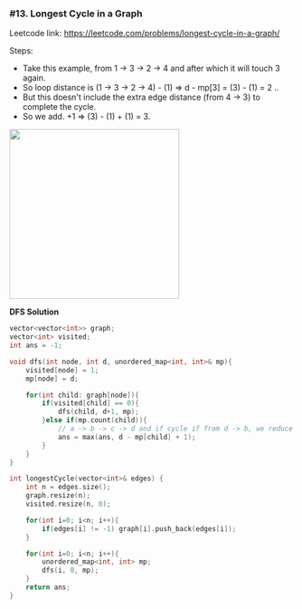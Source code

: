 ### #13. Longest Cycle in a Graph

Leetcode link: https://leetcode.com/problems/longest-cycle-in-a-graph/

Steps:
- Take this example, from 1 -> 3 -> 2 -> 4 and after which it will touch 3 again.
- So loop distance is (1 -> 3 -> 2 -> 4) - (1) => d - mp[3] = (3) - (1) = 2 ..
- But this doesn't include the extra edge distance (from 4 -> 3) to complete the cycle.
- So we add. +1 => (3) - (1) + (1) = 3.


<img src="https://i.imgur.com/b8ihxce.png" width=300 />


**DFS Solution**
```cpp
vector<vector<int>> graph;
vector<int> visited;
int ans = -1;

void dfs(int node, int d, unordered_map<int, int>& mp){        
    visited[node] = 1;
    mp[node] = d;

    for(int child: graph[node]){
        if(visited[child] == 0){
            dfs(child, d+1, mp);
        }else if(mp.count(child)){
            // a -> b -> c -> d and if cycle if from d -> b, we reduce the distance of a
            ans = max(ans, d - mp[child] + 1);
        }
    }
}

int longestCycle(vector<int>& edges) {
    int n = edges.size();
    graph.resize(n);
    visited.resize(n, 0);

    for(int i=0; i<n; i++){
        if(edges[i] != -1) graph[i].push_back(edges[i]);
    }

    for(int i=0; i<n; i++){
        unordered_map<int, int> mp;
        dfs(i, 0, mp);
    }
    return ans;
}
```
